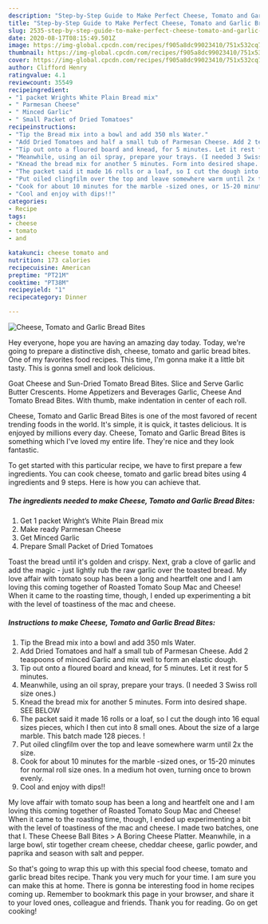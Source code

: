 ```yaml
---
description: "Step-by-Step Guide to Make Perfect Cheese, Tomato and Garlic Bread Bites"
title: "Step-by-Step Guide to Make Perfect Cheese, Tomato and Garlic Bread Bites"
slug: 2535-step-by-step-guide-to-make-perfect-cheese-tomato-and-garlic-bread-bites
date: 2020-08-17T08:15:49.501Z
image: https://img-global.cpcdn.com/recipes/f905a8dc99023410/751x532cq70/cheese-tomato-and-garlic-bread-bites-recipe-main-photo.jpg
thumbnail: https://img-global.cpcdn.com/recipes/f905a8dc99023410/751x532cq70/cheese-tomato-and-garlic-bread-bites-recipe-main-photo.jpg
cover: https://img-global.cpcdn.com/recipes/f905a8dc99023410/751x532cq70/cheese-tomato-and-garlic-bread-bites-recipe-main-photo.jpg
author: Clifford Henry
ratingvalue: 4.1
reviewcount: 35549
recipeingredient:
- "1 packet Wrights White Plain Bread mix"
- " Parmesan Cheese"
- " Minced Garlic"
- " Small Packet of Dried Tomatoes"
recipeinstructions:
- "Tip the Bread mix into a bowl and add 350 mls Water."
- "Add Dried Tomatoes and half a small tub of Parmesan Cheese. Add 2 teaspoons of minced Garlic and mix well to form an elastic dough."
- "Tip out onto a floured board and knead, for 5 minutes. Let it rest for 5 minutes."
- "Meanwhile, using an oil spray, prepare your trays. (I needed 3 Swiss roll size ones.)"
- "Knead the bread mix for another 5 minutes. Form into desired shape. SEE BELOW"
- "The packet said it made 16 rolls or a loaf, so I cut the dough into 16 equal sizes pieces, which I then cut into 8 small ones. About the size of a large marble. This batch made 128 pieces. !"
- "Put oiled clingfilm over the top and leave somewhere warm until 2x the size."
- "Cook for about 10 minutes for the marble -sized ones, or 15-20 minutes for normal roll size ones. In a medium hot oven, turning once to brown evenly."
- "Cool and enjoy with dips!!"
categories:
- Recipe
tags:
- cheese
- tomato
- and

katakunci: cheese tomato and 
nutrition: 173 calories
recipecuisine: American
preptime: "PT21M"
cooktime: "PT38M"
recipeyield: "1"
recipecategory: Dinner

---
```



![Cheese, Tomato and Garlic Bread Bites](https://img-global.cpcdn.com/recipes/f905a8dc99023410/751x532cq70/cheese-tomato-and-garlic-bread-bites-recipe-main-photo.jpg)

Hey everyone, hope you are having an amazing day today. Today, we're going to prepare a distinctive dish, cheese, tomato and garlic bread bites. One of my favorites food recipes. This time, I'm gonna make it a little bit tasty. This is gonna smell and look delicious.

Goat Cheese and Sun-Dried Tomato Bread Bites. Slice and Serve Garlic Butter Crescents. Home Appetizers and Beverages Garlic, Cheese And Tomato Bread Bites. With thumb, make indentation in center of each roll.

Cheese, Tomato and Garlic Bread Bites is one of the most favored of recent trending foods in the world. It's simple, it is quick, it tastes delicious. It is enjoyed by millions every day. Cheese, Tomato and Garlic Bread Bites is something which I've loved my entire life. They're nice and they look fantastic.


To get started with this particular recipe, we have to first prepare a few ingredients. You can cook cheese, tomato and garlic bread bites using 4 ingredients and 9 steps. Here is how you can achieve that.

<!--inarticleads1-->

##### The ingredients needed to make Cheese, Tomato and Garlic Bread Bites:

1. Get 1 packet Wright’s White Plain Bread mix
1. Make ready  Parmesan Cheese
1. Get  Minced Garlic
1. Prepare  Small Packet of Dried Tomatoes


Toast the bread until it&#39;s golden and crispy. Next, grab a clove of garlic and add the magic - just lightly rub the raw garlic over the toasted bread. My love affair with tomato soup has been a long and heartfelt one and I am loving this coming together of Roasted Tomato Soup Mac and Cheese! When it came to the roasting time, though, I ended up experimenting a bit with the level of toastiness of the mac and cheese. 

<!--inarticleads2-->

##### Instructions to make Cheese, Tomato and Garlic Bread Bites:

1. Tip the Bread mix into a bowl and add 350 mls Water.
1. Add Dried Tomatoes and half a small tub of Parmesan Cheese. Add 2 teaspoons of minced Garlic and mix well to form an elastic dough.
1. Tip out onto a floured board and knead, for 5 minutes. Let it rest for 5 minutes.
1. Meanwhile, using an oil spray, prepare your trays. (I needed 3 Swiss roll size ones.)
1. Knead the bread mix for another 5 minutes. Form into desired shape. SEE BELOW
1. The packet said it made 16 rolls or a loaf, so I cut the dough into 16 equal sizes pieces, which I then cut into 8 small ones. About the size of a large marble. This batch made 128 pieces. !
1. Put oiled clingfilm over the top and leave somewhere warm until 2x the size.
1. Cook for about 10 minutes for the marble -sized ones, or 15-20 minutes for normal roll size ones. In a medium hot oven, turning once to brown evenly.
1. Cool and enjoy with dips!!


My love affair with tomato soup has been a long and heartfelt one and I am loving this coming together of Roasted Tomato Soup Mac and Cheese! When it came to the roasting time, though, I ended up experimenting a bit with the level of toastiness of the mac and cheese. I made two batches, one that I. These Cheese Ball Bites &gt; A Boring Cheese Platter. Meanwhile, in a large bowl, stir together cream cheese, cheddar cheese, garlic powder, and paprika and season with salt and pepper. 

So that's going to wrap this up with this special food cheese, tomato and garlic bread bites recipe. Thank you very much for your time. I am sure you can make this at home. There is gonna be interesting food in home recipes coming up. Remember to bookmark this page in your browser, and share it to your loved ones, colleague and friends. Thank you for reading. Go on get cooking!
